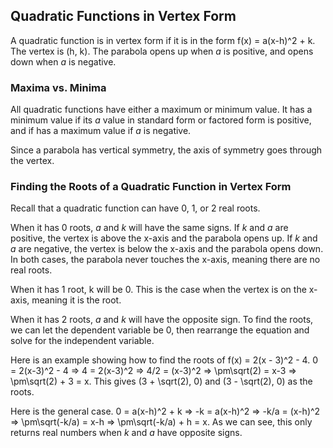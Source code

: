 Quadratic Functions in Vertex Form
-------


A quadratic function is in vertex form if it is in the form f(x) =  a(x-h)^2 + k. The vertex is (h, k). The parabola opens up when *a* is positive, and opens down when *a* is negative.


### Maxima vs. Minima

All quadratic functions have either a maximum or minimum value. It has a minimum value if its *a* value in standard form or factored form is positive, and if has a maximum value if *a* is negative.

Since a parabola has vertical symmetry, the axis of symmetry goes through the vertex. 


### Finding the Roots of a Quadratic Function in Vertex Form

Recall that a quadratic function can have 0, 1, or 2 real roots.

When it has 0 roots, *a* and *k* will have the same signs. If *k* and *a* are positive, the vertex is above the x-axis and the parabola opens up. If *k* and *a* are negative, the vertex is below the x-axis and the parabola opens down. In both cases, the parabola never touches the x-axis, meaning there are no real roots.

When it has 1 root, k will be 0. This is the case when the vertex is on the x-axis, meaning it is the root.

When it has 2 roots, *a* and *k* will have the opposite sign. To find the roots, we can let the dependent variable be 0, then rearrange the equation and solve for the independent variable.

Here is an example showing how to find the roots of f(x) =  2(x - 3)^2 - 4.
0 = 2(x-3)^2 - 4 => 4 = 2(x-3)^2 => 4/2 = (x-3)^2 => \pm\sqrt(2) = x-3 => \pm\sqrt(2) + 3 = x. This gives (3 + \sqrt(2), 0) and (3 - \sqrt(2), 0) as the roots.

Here is the general case.
0 = a(x-h)^2 + k => -k = a(x-h)^2 => -k/a = (x-h)^2 => \pm\sqrt(-k/a) = x-h => \pm\sqrt(-k/a) + h = x. As we can see, this only returns real numbers when *k* and *a* have opposite signs.